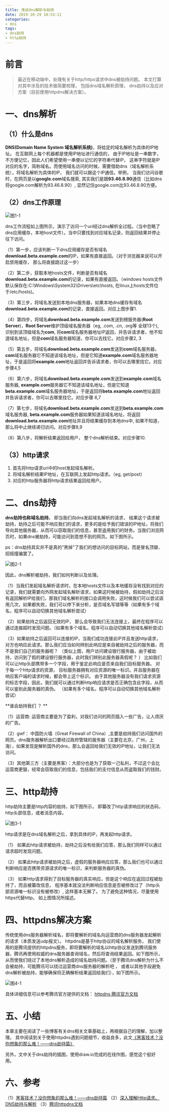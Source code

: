 ```yaml
---
title: 浅谈dns解析与劫持
date: 2019-10-29 10:53:11
categories: 
- dns
tags:
- dns劫持
- http劫持
---
```


# 前言

> 最近在移动端中，处理有关于http/https请求中dns被劫持问题。 本文打算对其中涉及的技术做简要梳理， 包括dns域名解析原理， dns劫持以及应对方案（目前使用httpdns解决方案）。

  

# 一、dns解析

## （1）什么是dns

**DNS(Domain Name System   域名解析系统)**，将给定的域名解析为具体的IP地址。 在互联网上每个机器都是使用IP地址进行通信的， 由于IP地址是一串数字，不方便记忆，因此人们希望使用一串便以记忆的字符串代替IP， 这串字符就是IP对应的名字，简称域名。而使用域名访问的时候，需要借助dns（域名解析系统），将域名解析为具体的IP， 我们就可以跟这个IP通信。举例， 当我们访问谷歌时，在网页是以**google.com**域名搜索, 其实我们是跟**93.46.8.90**通信（比如dns将google.com解析为93.46.8.90）, 显然记住google.com比93.46.8.90方便。

## （2）dns工作原理

![图1-1](./浅谈dns解析与劫持/图1-1dns工作原理.png)

dns工作流程如上图所示，演示了访问一个uri经过dns解析全过程。（当中忽略了dns应用缓存，本地host文件）。当中只要找到对应域名记录，则返回结果并停止往下访问。

（1）第一步，应该判断一下dns应用缓存是否有域名**download.beta.example.com**的IP，如果有直接返回。（对于浏览器来说可以开启禁用缓存， 那么将直接跳过这一步）

（2）第二步，获取本地hosts文件，判断是否有域名**download.beta.example.com**的记录，如果有直接返回。（windows hosts文件默认保存在:C:\Windows\System32\Drivers\etc\hosts,  在linux上hosts文件位于/etc/hosts)。

（3）第三步，将域名发送到本地dns服务器，如果本地dns缓存有域名**download.beta.example.com**的记录，直接返回。对应上图步骤1.

（4）第四步，将域名**download.beta.example.com**发送到根服务器(**Root Server**)，**Root Server**维护顶级域名服务器（eg, .com, .cn, .org等 全球13个), 识别到该顶级域名为**com**, 将**com**域名服务器地址IP返回，并告诉请求者，他不知道域名地址，但是**com**域名服务器知道，你可以去找它。对应步骤2, 3

（5）第五步，将域名**download.beta.example.com**发送到**com**域名服务器，**com**域名服务器它不知道该域名地址，但是它知道**example.com**域名服务器地址，于是返回将**example.com**地址返回并告诉请求者，你可以去哪里找它。对应步骤4,5

（6）第六步，将域名**download.beta.example.com**发送到**example.com**域名服务器, **example.com**服务器它不知道该域名地址，但是它知道**beta.example.com**域名服务器地址，于是返回将**beta.example.com**地址返回并告诉请求者，你可以去哪里找它。对应步骤 6,7

（7）第七步，将域名**download.beta.example.com**发送到**beta.example.com**域名服务器,  **beta.example.com**服务器如果知道该域名地址，将返回**download.beta.example.com**地址并且将结果缓存到本地dns中, 如果不知道， 那么将中止继续递归访问。对应步骤8,9

（8）第八步，将解析结果返回给用户， 整个dns解析结束。对应步骤10.

##    （3）http请求

1. 首先将http请求uri中的host发起域名解析。
2. 将域名解析结果IP地址，在互联网上发起http请求。（eg, get/post）
3. 对应的http服务器将http请求结果返回给用户。

# 二、dns劫持

**dns劫持也称域名劫持**。 即当我们向dns发起域名解析的请求， 结果这个请求被劫持，劫持之后可能不响应我们的请求，更多的是给予我们错误的IP地址，将我们导向其他服务器，从而可以窃取我们的信息，甚至盗用我们的财务。当我们浏览网页时，如果dns被劫持，可能访问到意想不到的网页。如下图所示。

ps：dns劫持其实并不是真的“黑掉”了我们的想访问的目标网站，而是冒名顶替、招摇撞骗罢了。



![图2-1](./浅谈dns解析与劫持/图2-1dns被劫持.png)

因此，dns解析被劫持，我们如何判断以及处理。

（1）当我们发起域名解析请求时，在本地hosts文件以及本地缓存没有找到对应的记录，我们就需要向外网发起域名解析请求，如果这时候被劫持，假如劫持之后没有返回解析IP给我们，那我们域名解析的接口会调用失败，这时候我们可以尝试调用几次，如果都失败，我们可以停下来分析，是否域名写错等等（如果有多个域名，程序可以自动切换其他域名解析尝试）

（2）如果劫持之后返回无效的IP， 那么会导致我们无法连接上，最终在程序可以通过连接超时发现问题。（如果有多个域名，程序可以自动切换其他域名解析尝试）

（3）如果劫持之后返回可以连接的IP，当我们成功连接此IP并且发送http请求，对方也响应此请求。那么我们应当如何辨别此响应是来自被劫持之后的服务器，而不是我们自己的服务器呢？ （类似上图，用户访问建设银行服务器，由于被劫持，访问到了假的建设银行服务器，此时我们辨别此服务器真假呢？ ）  比如我们可以让http头部携带多一个字段，用于鉴定此响应是否来自我们目标服务器。 对于每一个http请求的资源， 目标服务器拥有对应资源的唯一标识。并且服务器在响应客户端的请求时候，都会带上这个标识。 由于其他服务器没有我们请求资源的标志字段，因此，我们就可以通过判断http响应请求是否正确包含此字段，从而可以鉴别此服务器的真伪。 （如果有多个域名，程序可以自动切换其他域名解析尝试）



**谁会劫持我们 ？ **

（1）运营商:  运营商主要是为了盈利，对我们访问的网页插入一些广告，让人烦厌的广告。

（2）gwf： 中国防火墙（Great Firewall of China）,主要是劫持我们访问国外的网页。dns服务器解析出口要经过政府管辖的服务器（主要在北京，广州，上海），如果发现是解析国外的dns，那么会返回给我们无效的IP地址，让我们无法访问。

（3）其他第三方（主要是黑客）：大部分也是为了获取一己私利，不过这个会比运营商更狠，经常会窃取我们的信息，包括我们的支付信息从而盗取我们的钱财。



# 三、http劫持

http劫持主要是http内容的劫持，如下图所示， 即纂改了http请求响应的状态码，http头部信息，或者消息内容。

![图3-1](./浅谈dns解析与劫持/图3-1http劫持.png)

  http请求是在dns域名解析之后，拿到具体的IP，再发起http请求。

（1） 如果此http请求被劫持，劫持之后没有给我们应答，那么我们同样可以通过请求超时发现问题。

（2） 如果此http请求被劫持之后，虚假的服务器响应应答，那么我们也可以通过判断响应是否携带资源请求的唯一标识，来判断服务器的真伪。

（3） 如果http请求得到了目标服务器的真实响应，但是这个响应在返回过程被劫持了，而且被纂改信息， 程序基本就没法判断响应信息是否被修改过了（http头部资源唯一标识没有被修改）, 这样基本无解了。 为了避免这种情况，尽量使用https代替http。 如上图情况所描述。

# 四、httpdns解决方案

传统使用dns服务器解析域名，即将要解析的域名向运营商的dns服务器发起解析的请求（本质发送udp报文）。 httpdns是基于http协议的域名解析服务， 我们使用的是腾讯提供的httpdns服务，即将要解析的域名以http协议发送到腾讯服务器，腾讯再使用权威的dns服务器查询域名，然后将查询结果返回。如下图所示，从而使我们绕过了本地dns解析造成的域名劫持问题。（至于腾讯dns解析为什么不会被劫持，可能腾讯可以绕过运营商dns服务器的解析吧 ， 或者以其他手段避免dns解析被劫持，能够确保将正确解析结果返回给我们），如下图所示。

![图4-1](./浅谈dns解析与劫持/图4-1httpdns.jpg)

具体详细信息可以参考腾讯官方提供的文档： [httpdns 腾讯官方文档](https://cloud.tencent.com/document/product/379/3519#httpdns.E5.AE.9E.E7.8E.B0.E7.9A.84.E5.8E.9F.E7.90.86.3F)



# 五、小结

 本章主要在阅读了一些博客有关dns相关文章基础上，再根据自己的理解，加以整理。 其中阅读到关于使用httpdns遇到问题细节，收益良多，此文[《黑客技术？没你想象的那么难！——dns劫持篇》](https://cloud.tencent.com/developer/article/1197474)

另外，文中关于dns劫持的插图，使用draw.io完成的在线作图，感觉这个挺好用。



# 六、参考

（1）[黑客技术？没你想象的那么难！——dns劫持篇](https://cloud.tencent.com/developer/article/1197474)
（2）[深入理解Http请求、DNS劫持与解析](https://juejin.im/post/59ba146c6fb9a00a4636d8b6)
（3）[腾讯httpdns文档](https://cloud.tencent.com/document/product/379/3519#httpdns.E5.AE.9E.E7.8E.B0.E7.9A.84.E5.8E.9F.E7.90.86.3F)

